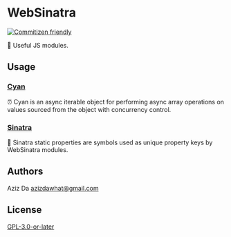 # WebSinatra

[![Commitizen friendly](https://img.shields.io/badge/commitizen-friendly-brightgreen.svg)](http://commitizen.github.io/cz-cli/)

💎 Useful JS modules.

## Usage

### [Cyan](packages/sinatra-cyan)

⏰ Cyan is an async iterable object for performing async array operations on values sourced from the object with concurrency control.

### [Sinatra](packages/sinatra-sinatra)

🔑 Sinatra static properties are symbols used as unique property keys by WebSinatra modules.

## Authors

Aziz Da <azizdawhat@gmail.com>

## License

[GPL-3.0-or-later](COPYING)
